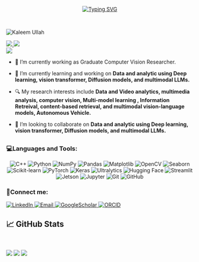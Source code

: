<p align="center">
  <a href="https://git.io/typing-svg">
    <img src="https://readme-typing-svg.demolab.com?font=Fira+Code&size=18&duration=2200&pause=100&color=00CC00&multiline=true&width=750&height=150&lines=Kaleem+Ullah;BS+in+Software+Engineering+%7C+Graduate+Computer+Vision+%7C+AI+Researcher+%7C+ML+%7C+DL+%7C+Transformers+%7C+VITs;Computer+Vision+%7C+Video+Analytics" alt="Typing SVG" />
  </a>
</p>

<br/>
<p align="left"> <img src="https://komarev.com/ghpvc/?username=EngrKaleemUlah&label=Profile%20views&color=0e75b6&style=flat" alt="Kaleem Ullah" /> </p>
<a href="https://www.linkedin.com/in/engrkaleemullah/">
    <img src="https://img.shields.io/badge/-Linkedin-blue?style=flat-square&logo=linkedin">
</a>
<a href="mailto:kaleem.sejong@gmail.com">
    <img src="https://img.shields.io/badge/-Email-forest?style=flat-square&logo=gmail&logoColor=white">
</a>
<br/> 

<a href="https://github.com/EngrKaleemUlah">
    <img src="https://github-stats-alpha.vercel.app/api?username=EngrKaleemUlah&cc=22272e&tc=37BCF6&ic=fff&bc=0000">
</a>
</p>



- 🔭 I’m currently working as Graduate Computer Vision Researcher.

- 🌱 I’m currently learning and working on **Data and analytic using Deep learning, vision transformer, Diffusion models, and multimodal LLMs.**

- 🔍 My research interests include **Data and Video analytics, multimedia analysis, computer vision, Multi-model learning , Information Retreival, content-based retrieval, and multimodal vision-language models, Autonomous Vehicle.**

- 🤝 I’m looking to collaborate on **Data and analytic using Deep learning, vision transformer, Diffusion models, and multimodal LLMs.**
##  <h3 align="left">💻Languages and Tools:</h3>

<p align="center">
    <!-- Programming Languages -->
    <img src="https://img.shields.io/badge/C++-00599C?style=for-the-badge&logo=cplusplus&logoColor=white" alt="C++">
    <img src="https://img.shields.io/badge/Python-3776AB?style=for-the-badge&logo=python&logoColor=white" alt="Python">
    <!-- Data Analysis -->
    <img src="https://img.shields.io/badge/NumPy-013243?style=for-the-badge&logo=numpy&logoColor=white" alt="NumPy">
    <img src="https://img.shields.io/badge/Pandas-150458?style=for-the-badge&logo=pandas&logoColor=white" alt="Pandas">
    <img src="https://img.shields.io/badge/Matplotlib-11557C?style=for-the-badge&logo=python&logoColor=white" alt="Matplotlib">
    <img src="https://img.shields.io/badge/OpenCV-5C3EE8?style=for-the-badge&logo=opencv&logoColor=white" alt="OpenCV">
    <img src="https://img.shields.io/badge/Seaborn-3776AB?style=for-the-badge&logo=python&logoColor=white" alt="Seaborn">
    <!-- ML/DL Frameworks -->
    <img src="https://img.shields.io/badge/scikit--learn-F7931E?style=for-the-badge&logo=scikit-learn&logoColor=white" alt="Scikit-learn">
    <img src="https://img.shields.io/badge/PyTorch-EE4C2C?style=for-the-badge&logo=pytorch&logoColor=white" alt="PyTorch">
    <img src="https://img.shields.io/badge/Keras-EE4C2C?style=for-the-badge&logo=keras&logoColor=white" alt="Keras">
    <img src="https://img.shields.io/badge/Ultralytics-000000?style=for-the-badge&logo=yolo&logoColor=white" alt="Ultralytics">
    <img src="https://img.shields.io/badge/Hugging_Face-FFB7C5?style=for-the-badge&logo=huggingface&logoColor=black" alt="Hugging Face">
    <!-- Development Tools -->
    <img src="https://img.shields.io/badge/Streamlit-FF4B4B?style=for-the-badge&logo=streamlit&logoColor=white" alt="Streamlit">
    <img src="https://img.shields.io/badge/Jetson-76B900?style=for-the-badge&logo=nvidia&logoColor=white" alt="Jetson">
    <img src="https://img.shields.io/badge/Jupyter-F37626?style=for-the-badge&logo=jupyter&logoColor=white" alt="Jupyter">
    <img src="https://img.shields.io/badge/Git-F05032?style=for-the-badge&logo=git&logoColor=white" alt="Git">
    <!-- Deployment -->
    <img src="https://img.shields.io/badge/GitHub-181717?style=for-the-badge&logo=github&logoColor=white" alt="GitHub">
</p>

<!--- Profiles --->
<h3 align="left">🤝Connect me:</h3>
<p align="left">
    <a href="https://www.linkedin.com/in/engrkaleemullah/"><img src="https://img.shields.io/badge/LinkedIn-0077B5?style=for-the-badge&logo=linkedin&logoColor=white" alt="LinkedIn">
    </a>
    <a href="mailto:kaleem.sejong@gmail.com"><img src="https://img.shields.io/badge/Email-D14836?style=for-the-badge&logo=gmail&logoColor=white" alt="Email">
    </a>
    <a href="https://scholar.google.com/citations?hl=en&user=Mh7Xau8AAAAJ"><img src="https://img.shields.io/badge/Google_Scholar-4285F4?style=for-the-badge&logo=google-scholar&logoColor=white" alt="GoogleScholar">
    </a>
    <a href="https://orcid.org/0009-0000-6846-8572"><img src="https://img.shields.io/badge/orcid-A6CE39?style=for-the-badge&logo=orcid&logoColor=white" alt="ORCID">
    </a>
</p>

<!--- Summary --->
<h2> &#x1f4c8; GitHub Stats</h2><br>

![](http://github-profile-summary-cards.vercel.app/api/cards/profile-details?username=EngrKaleemUlah&theme=dracula)
![](http://github-profile-summary-cards.vercel.app/api/cards/repos-per-language?username=EngrKaleemUlah&theme=dracula) 
![](http://github-profile-summary-cards.vercel.app/api/cards/most-commit-language?username=EngrKaleemUlah&theme=dracula)
</div>


